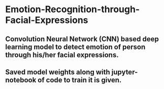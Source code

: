 # Emotion-Recognition-through-Facial-Expressions
## Convolution Neural Network (CNN) based deep learning model to detect emotion of person through his/her facial expressions.
## Saved model weights along with jupyter-notebook of code to train it is given.

